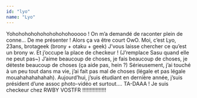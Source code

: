 ```yaml
---
id: "lyo"
name: "Lyo"
---
```

Yohohohohohohohohohohooooo ! On m’a demandé de raconter plein de conne… De me présenter ! Alors ça va être court OwO.
Moi, c’est Lyo, 23ans, brotageek (brony + otaku + geek) J’vous laisse chercher ce qu’est un brony *w*. Et j’occupe la place de checkeur ! (J’remplace Sasu quand elle ne peut pas~) J’aime beaucoup de choses, je fais beaucoup de choses, je déteste beaucoup de choses (ça aide pas, hein ?) Sérieusement, j’ai touché à un peu tout dans ma vie, j’ai fait pas mal de choses (légale et pas légale mouahahahahahah).
Aujourd’hui, j’suis étudiant en dernière année, j’suis président d’une assoc photo-vidéo et surtout…. TA-DAAA ! Je suis checkeur chez RWBY VOSTFR !!!!!!!!!!!!!!!!
